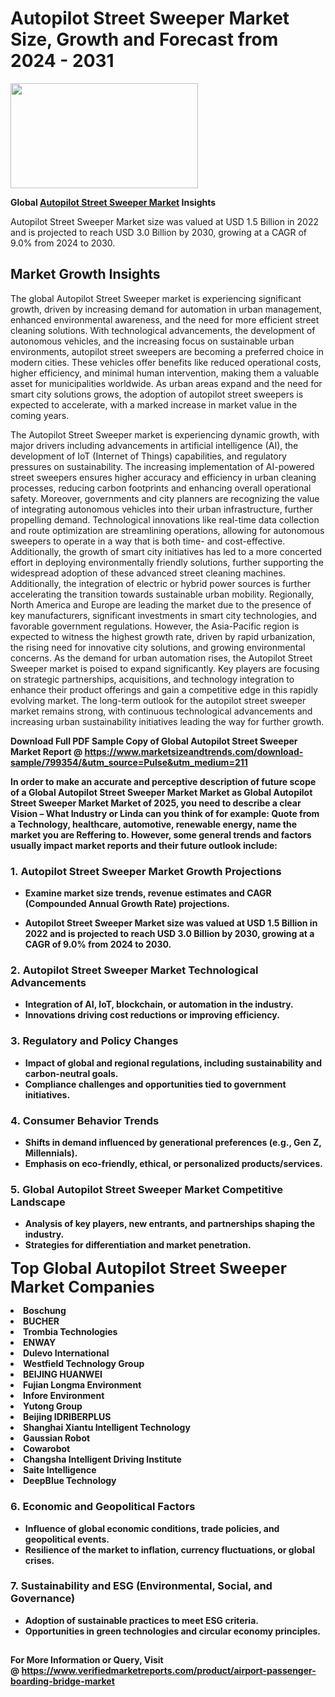 <H1>Autopilot Street Sweeper Market Size, Growth and Forecast from 2024 - 2031</H1><img class="aligncenter size-medium wp-image-584254" src="https://thirdeyenews.in/wp-content/uploads/2024/09/Global-Market-Research-300x168.jpeg" alt="" width="300" height="168" /><p><strong>Global&nbsp;<a href="https://www.marketsizeandtrends.com/download-sample/799354/&amp;utm_source=Pulse&amp;utm_medium=211">Autopilot Street Sweeper Market</a> Insights</strong></p><p>Autopilot Street Sweeper Market size was valued at USD 1.5 Billion in 2022 and is projected to reach USD 3.0 Billion by 2030, growing at a CAGR of 9.0% from 2024 to 2030.</p><p><h2>Market Growth Insights</h2> <p>The global Autopilot Street Sweeper market is experiencing significant growth, driven by increasing demand for automation in urban management, enhanced environmental awareness, and the need for more efficient street cleaning solutions. With technological advancements, the development of autonomous vehicles, and the increasing focus on sustainable urban environments, autopilot street sweepers are becoming a preferred choice in modern cities. These vehicles offer benefits like reduced operational costs, higher efficiency, and minimal human intervention, making them a valuable asset for municipalities worldwide. As urban areas expand and the need for smart city solutions grows, the adoption of autopilot street sweepers is expected to accelerate, with a marked increase in market value in the coming years.</p> <p><strong></strong></p> <p>The Autopilot Street Sweeper market is experiencing dynamic growth, with major drivers including advancements in artificial intelligence (AI), the development of IoT (Internet of Things) capabilities, and regulatory pressures on sustainability. The increasing implementation of AI-powered street sweepers ensures higher accuracy and efficiency in urban cleaning processes, reducing carbon footprints and enhancing overall operational safety. Moreover, governments and city planners are recognizing the value of integrating autonomous vehicles into their urban infrastructure, further propelling demand. Technological innovations like real-time data collection and route optimization are streamlining operations, allowing for autonomous sweepers to operate in a way that is both time- and cost-effective. Additionally, the growth of smart city initiatives has led to a more concerted effort in deploying environmentally friendly solutions, further supporting the widespread adoption of these advanced street cleaning machines. Additionally, the integration of electric or hybrid power sources is further accelerating the transition towards sustainable urban mobility. Regionally, North America and Europe are leading the market due to the presence of key manufacturers, significant investments in smart city technologies, and favorable government regulations. However, the Asia-Pacific region is expected to witness the highest growth rate, driven by rapid urbanization, the rising need for innovative city solutions, and growing environmental concerns. As the demand for urban automation rises, the Autopilot Street Sweeper market is poised to expand significantly. Key players are focusing on strategic partnerships, acquisitions, and technology integration to enhance their product offerings and gain a competitive edge in this rapidly evolving market. The long-term outlook for the autopilot street sweeper market remains strong, with continuous technological advancements and increasing urban sustainability initiatives leading the way for further growth.</p> <p><strong></p><p><span class=""><strong>Download Full PDF Sample Copy of Global Autopilot Street Sweeper Market Report</strong> @ <a href="https://www.marketsizeandtrends.com/download-sample/799354/&amp;utm_source=Pulse&amp;utm_medium=211" target="_blank">https://www.marketsizeandtrends.com/download-sample/799354/&amp;utm_source=Pulse&amp;utm_medium=211</a></span></p><p>In order to make an accurate and perceptive description of future scope of a Global&nbsp;Autopilot Street Sweeper Market Market as Global&nbsp;Autopilot Street Sweeper Market Market of 2025, you need to describe a clear Vision &ndash; What Industry or Linda can you think of for example: Quote from a Technology, healthcare, automotive, renewable energy, name the market you are Reffering to. However, some general trends and factors usually impact market reports and their future outlook include:</p><h3>1.&nbsp;<strong>Autopilot Street Sweeper Market Growth Projections</strong></h3><ul><li>Examine market size trends, revenue estimates and CAGR (Compounded Annual Growth Rate) projections.</li><li><p>Autopilot Street Sweeper Market size was valued at USD 1.5 Billion in 2022 and is projected to reach USD 3.0 Billion by 2030, growing at a CAGR of 9.0% from 2024 to 2030.</p></li></ul><h3>2.&nbsp;<strong>Autopilot Street Sweeper Market Technological Advancements</strong></h3><ul><li>Integration of AI, IoT, blockchain, or automation in the industry.</li><li>Innovations driving cost reductions or improving efficiency.</li></ul><h3>3.&nbsp;<strong>Regulatory and Policy Changes</strong></h3><ul><li>Impact of global and regional regulations, including sustainability and carbon-neutral goals.</li><li>Compliance challenges and opportunities tied to government initiatives.</li></ul><h3>4.&nbsp;<strong>Consumer Behavior Trends</strong></h3><ul><li>Shifts in demand influenced by generational preferences (e.g., Gen Z, Millennials).</li><li>Emphasis on eco-friendly, ethical, or personalized products/services.</li></ul><h3>5.&nbsp;<strong>Global Autopilot Street Sweeper Market Competitive Landscape</strong></h3><ul><li>Analysis of key players, new entrants, and partnerships shaping the industry.</li><li>Strategies for differentiation and market penetration.</li></ul><p data-pm-slice="1 1 []"><span style="color: inherit; font-family: inherit; font-size: 25px;">Top Global Autopilot Street Sweeper Market Companies</span></p><div class="" data-test-id=""><p><li>Boschung</li><li> BUCHER</li><li> Trombia Technologies</li><li> ENWAY</li><li> Dulevo International</li><li> Westfield Technology Group</li><li> BEIJING HUANWEI</li><li> Fujian Longma Environment</li><li> Infore Environment</li><li> Yutong Group</li><li> Beijing IDRIBERPLUS</li><li> Shanghai Xiantu Intelligent Technology</li><li> Gaussian Robot</li><li> Cowarobot</li><li> Changsha Intelligent Driving Institute</li><li> Saite Intelligence</li><li> DeepBlue Technology</li></p></div><h3>6.&nbsp;<strong>Economic and Geopolitical Factors</strong></h3><ul><li>Influence of global economic conditions, trade policies, and geopolitical events.</li><li>Resilience of the market to inflation, currency fluctuations, or global crises.</li></ul><h3>7.&nbsp;<strong>Sustainability and ESG (Environmental, Social, and Governance)</strong></h3><ul><li>Adoption of sustainable practices to meet ESG criteria.</li><li>Opportunities in green technologies and circular economy principles.</li></ul><h2><strong style="font-size: 14px;">For More Information or Query, Visit @&nbsp;</strong><a style="background-color: #ffffff; font-size: 14px;" href="https://www.marketsizeandtrends.com/report/autopilot-street-sweeper-market/" target="_blank">https://www.verifiedmarketreports.com/product/airport-passenger-boarding-bridge-market</a></h2>

